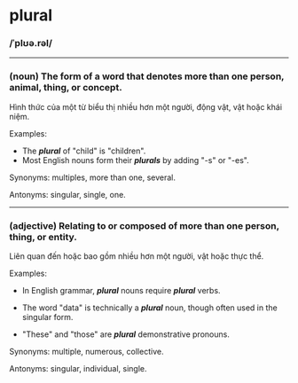 # plural

### /ˈplʊə.rəl/

---

### (noun) The form of a word that denotes more than one person, animal, thing, or concept.

Hình thức của một từ biểu thị nhiều hơn một người, động vật, vật hoặc khái niệm.

Examples:

- The **_plural_** of "child" is "children".
- Most English nouns form their **_plurals_** by adding "-s" or "-es".

Synonyms: multiples, more than one, several.

Antonyms: singular, single, one.

---

### (adjective) Relating to or composed of more than one person, thing, or entity.

Liên quan đến hoặc bao gồm nhiều hơn một người, vật hoặc thực thể.

Examples:

- In English grammar, **_plural_** nouns require **_plural_** verbs.

- The word "data" is technically a **_plural_** noun, though often used in the singular form.

- "These" and "those" are **_plural_** demonstrative pronouns.

Synonyms: multiple, numerous, collective.

Antonyms: singular, individual, single. 
